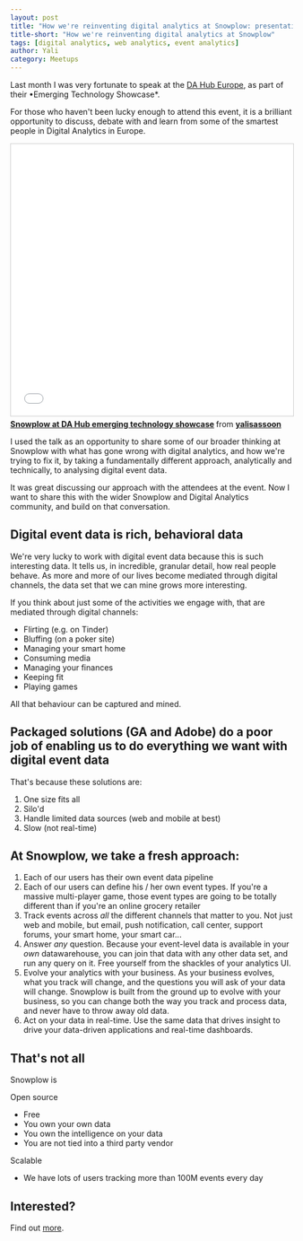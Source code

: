 ```yaml
---
layout: post
title: "How we're reinventing digital analytics at Snowplow: presentation to the DA Hub Europe"
title-short: "How we're reinventing digital analytics at Snowplow"
tags: [digital analytics, web analytics, event analytics]
author: Yali
category: Meetups
---
```


Last month I was very fortunate to speak at the [DA Hub Europe](https://www.digitalanalyticshub.com/dahub16-europe/eu-homepage), as part of their •Emerging Technology Showcase*.

For those who haven't been lucky enough to attend this event, it is a brilliant opportunity to discuss, debate with and learn from some of the smartest people in Digital Analytics in Europe.

<iframe src="//www.slideshare.net/slideshow/embed_code/key/D5oR9V5vndgiiv" width="595" height="485" frameborder="0" marginwidth="0" marginheight="0" scrolling="no" style="border:1px solid #CCC; border-width:1px; margin-bottom:5px; max-width: 100%;" allowfullscreen> </iframe> <div style="margin-bottom:5px"> <strong> <a href="//www.slideshare.net/yalisassoon/snowplow-at-da-hub-emerging-technology-showcase" title="Snowplow at DA Hub emerging technology showcase" target="_blank">Snowplow at DA Hub emerging technology showcase</a> </strong> from <strong><a href="//www.slideshare.net/yalisassoon" target="_blank">yalisassoon</a></strong> </div>


I used the talk as an opportunity to share some of our broader thinking at Snowplow with what has gone wrong with digital analytics, and how we're trying to fix it, by taking a fundamentally different approach, analytically and technically, to analysing digital event data.

It was great discussing our approach with the attendees at the event. Now I want to share this with the wider Snowplow and Digital Analytics community, and build on that conversation.

## Digital event data is rich, behavioral data

We're very lucky to work with digital event data because this is such interesting data. It tells us, in incredible, granular detail, how real people behave. As more and more of our lives become mediated through digital channels, the data set that we can mine grows more interesting.

If you think about just some of the activities we engage with, that are mediated through digital channels:

* Flirting (e.g. on Tinder)
* Bluffing (on a poker site)
* Managing your smart home
* Consuming media
* Managing your finances
* Keeping fit
* Playing games

All that behaviour can be captured and mined. 

<!--more-->

## Packaged solutions (GA and Adobe) do a poor job of enabling us to do everything we want with digital event data

That's because these solutions are:

1. One size fits all
2. Silo'd
3. Handle limited data sources (web and mobile at best)
4. Slow (not real-time)

## At Snowplow, we take a fresh approach:

1. Each of our users has their own event data pipeline
2. Each of our users can define his / her own event types. If you're a massive multi-player game, those event types are going to be totally different than if you're an online grocery retailer
3. Track events across *all* the different channels that matter to you. Not just web and mobile, but email, push notification, call center, support forums, your smart home, your smart car...
4. Answer *any* question. Because your event-level data is available in your *own* datawarehouse, you can join that data with any other data set, and run any query on it. Free yourself from the shackles of your analytics UI.
5. Evolve your analytics with your business. As your business evolves, what you track will change, and the questions you will ask of your data will change. Snowplow is built from the ground up to evolve with your business, so you can change both the way you track and process data, and never have to throw away old data.
6. Act on your data in real-time. Use the same data that drives insight to drive your data-driven applications and real-time dashboards.

## That's not all

Snowplow is 

Open source

* Free
* You own your own data
* You own the intelligence on your data
* You are not tied into a third party vendor

Scalable

* We have lots of users tracking more than 100M events every day

## Interested?

Find out [more][contact].


[contact]: /contact/